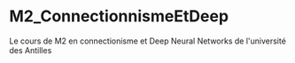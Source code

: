# M2_ConnectionnismeEtDeep
Le cours de M2 en connectionisme et Deep Neural Networks de l'université des Antilles
